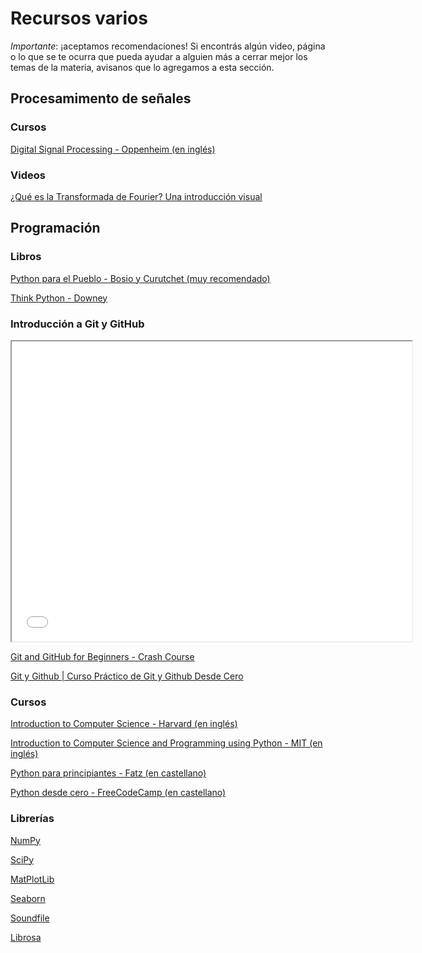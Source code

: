 # Recursos varios

*Importante*: ¡aceptamos recomendaciones! Si encontrás algún video, página o lo que se te ocurra que pueda ayudar a alguien más a cerrar mejor los temas de la materia, avisanos que lo agregamos a esta sección.

## Procesamimento de señales

### Cursos

[Digital Signal Processing - Oppenheim (en inglés)](https://www.youtube.com/watch?v=rkvEM5Y3N60&list=PL8157CA8884571BA2)

### Videos

[¿Qué es la Transformada de Fourier? Una introducción visual](https://www.youtube.com/watch?v=h4PTucW3Rm0)


## Programación

### Libros

[Python para el Pueblo - Bosio y Curutchet (muy recomendado)](https://drive.google.com/file/d/1XlFFCRuQ4TR10ULoUzaVyZmigO6iDCac/view?usp=sharing)

[Think Python - Downey](https://greenteapress.com/thinkpython2/thinkpython2.pdf)

### Introducción a Git y GitHub

<iframe src="docs/extras/introduccion_git_github.pdf" width="640" height="480" allow="autoplay"></iframe>

[Git and GitHub for Beginners - Crash Course](https://youtu.be/RGOj5yH7evk?si=obeiId0dPFlKvhv2)

[Git y Github | Curso Práctico de Git y Github Desde Cero](https://www.youtube.com/watch?v=HiXLkL42tMU&ab_channel=Fazt)

### Cursos

[Introduction to Computer Science - Harvard (en inglés)](https://pll.harvard.edu/course/cs50-introduction-computer-science?delta=0)

[Introduction to Computer Science and Programming using Python - MIT (en inglés)](https://www.youtube.com/playlist?list=PL3497Et_5ka2NjvdYWo4kVUc7feiD9_vs)

[Python para principiantes - Fatz (en castellano)](https://www.youtube.com/watch?v=chPhlsHoEPo)

[Python desde cero - FreeCodeCamp (en castellano)](https://www.youtube.com/watch?v=DLikpfc64cA)

### Librerías

[NumPy](https://numpy.org/doc/stable/)

[SciPy](https://docs.scipy.org/doc/scipy/)

[MatPlotLib](https://matplotlib.org/stable/tutorials/introductory/pyplot.html)

[Seaborn](https://seaborn.pydata.org/)

[Soundfile](https://python-soundfile.readthedocs.io/en/0.11.0/)

[Librosa](https://librosa.org/doc/latest/index.html)

